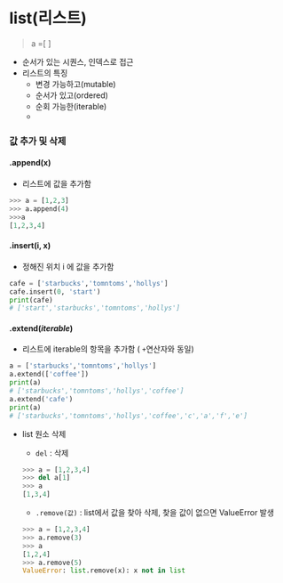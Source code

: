 # list(리스트)

> a =[ ]

- 순서가 있는 시퀀스, 인덱스로 접근
- 리스트의 특징
  - 변경 가능하고(mutable)
  - 순서가 있고(ordered)
  - 순회 가능한(iterable)
  - 

### 값 추가 및 삭제

#### .append(x)

- 리스트에 값을 추가함

```python
>>> a = [1,2,3]
>>> a.append(4)         
>>>a
[1,2,3,4]
```

#### .insert(i, x)

- 정해진 위치 i 에 값을 추가함

```python
cafe = ['starbucks','tomntoms','hollys']
cafe.insert(0, 'start')
print(cafe)
# ['start','starbucks','tomntoms','hollys']
```

#### .extend(*iterable*)

- 리스트에 iterable의 항목을 추가함 ( `+`연산자와 동일)

```python
a = ['starbucks','tomntoms','hollys']
a.extend(['coffee'])
print(a)
# ['starbucks','tomntoms','hollys','coffee']
a.extend('cafe')
print(a)
# ['starbucks','tomntoms','hollys','coffee','c','a','f','e']
```

- list 원소 삭제

  - `del` : 삭제

  ```python
  >>> a = [1,2,3,4]
  >>> del a[1]
  >>> a
  [1,3,4]
  ```

  - `.remove(값)` : list에서 값을 찾아 삭제, 찾을 값이 없으면 ValueError 발생

  ```python
  >>> a = [1,2,3,4]
  >>> a.remove(3)
  >>> a
  [1,2,4]
  >>> a.remove(5)
  ValueError: list.remove(x): x not in list
  ```

  

